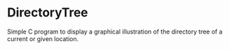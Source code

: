 # DirectoryTree
Simple C program to display a graphical illustration of the directory tree of a current or given location.
